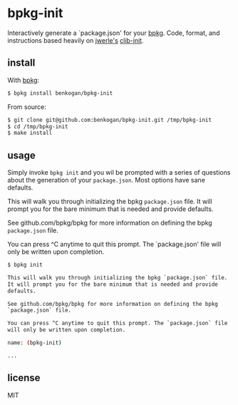 bpkg-init
=========

Interactively generate a `package.json' for your [bpkg][bp]. Code, format,
and instructions based heavily on [jwerle's][jw] [clib-init][cb].

[bp]: https://github.com/bpkg/bpkg/
[jw]: https://github.com/jwerle/
[cb]: https://github.com/jwerle/clib-init/

install
-------

With [bpkg](https://github.com/bpkg/bpkg):

```sh
$ bpkg install benkogan/bpkg-init
```

From source:

```sh
$ git clone git@github.com:benkogan/bpkg-init.git /tmp/bpkg-init
$ cd /tmp/bpkg-init
$ make install
```

usage
-----

Simply invoke `bpkg init` and you wil be prompted with a series
of questions about the generation of your `package.json`. Most options
have sane defaults.

This will walk you through initializing the bpkg `package.json` file.
It will prompt you for the bare minimum that is needed and provide
defaults.

See github.com/bpkg/bpkg for more information on defining the bpkg
`package.json` file.

You can press ^C anytime to quit this prompt. The `package.json' file
will only be written upon completion.

```sh
$ bpkg init

This will walk you through initializing the bpkg `package.json` file.
It will prompt you for the bare minimum that is needed and provide
defaults.

See github.com/bpkg/bpkg for more information on defining the bpkg
`package.json` file.

You can press ^C anytime to quit this prompt. The `package.json` file
will only be written upon completion.

name: (bpkg-init)

...
```

license
-------

MIT
